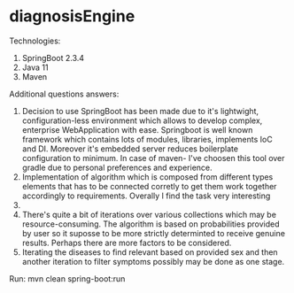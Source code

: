 # diagnosisEngine

Technologies:
  1. SpringBoot 2.3.4
  2. Java 11
  3. Maven
  
  
Additional questions answers: 
  1. Decision to use SpringBoot has been made due to it's lightwight, configuration-less environment which allows to develop complex, enterprise WebApplication with      ease. Springboot is well known framework which contains lots of modules, libraries, implements IoC and DI. Moreover it's embedded server reduces boilerplate        configuration to minimum. In case of maven- I've choosen this tool over gradle due to personal preferences and experience.
  2. Implementation of algorithm which is composed from different types elements that has to be connected corretly to get them work together accordingly to              requirements. Overally I find the task very interesting
  3. 
  4. There's quite a bit of iterations over various collections which may be resource-consuming. The algorithm is based on probabilities provided by user so it          suposse to be more strictly determinted to receive genuine results. Perhaps there are more factors to be considered. 
  5. Iterating the diseases to find relevant based on provided sex and then another iteration to filter symptoms possibly may be done as one stage.



Run:
mvn clean spring-boot:run
